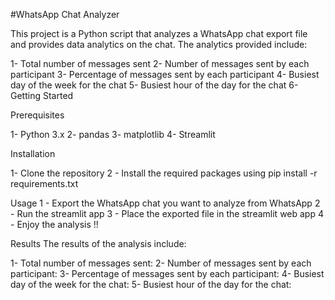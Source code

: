#WhatsApp Chat Analyzer

This project is a Python script that analyzes a WhatsApp chat export file and provides data analytics on the chat. The analytics provided include:

1- Total number of messages sent
2- Number of messages sent by each participant
3- Percentage of messages sent by each participant
4- Busiest day of the week for the chat
5- Busiest hour of the day for the chat
6- Getting Started

Prerequisites

1- Python 3.x
2- pandas
3- matplotlib
4- Streamlit

Installation

1- Clone the repository
2 - Install the required packages using pip install -r requirements.txt

Usage
1 - Export the WhatsApp chat you want to analyze from WhatsApp
2 - Run the streamlit app
3 - Place the exported file in the streamlit web app
4 - Enjoy the analysis !!


Results
The results of the analysis include:

1- Total number of messages sent:
2- Number of messages sent by each participant:
3- Percentage of messages sent by each participant:
4- Busiest day of the week for the chat:
5- Busiest hour of the day for the chat:
